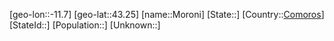 ﻿---
location: [43.25,-11.7]
type: City
tags:
- geo/City


SpocWebEntityId: 36591
isDeleted: false
confidential: public

---
[geo-lon::-11.7]
[geo-lat::43.25]
[name::Moroni]
[State::]
[Country::[Comoros](geo/Continent/Africa/Comoros.md)]
[StateId::]
[Population::]
[Unknown::]

